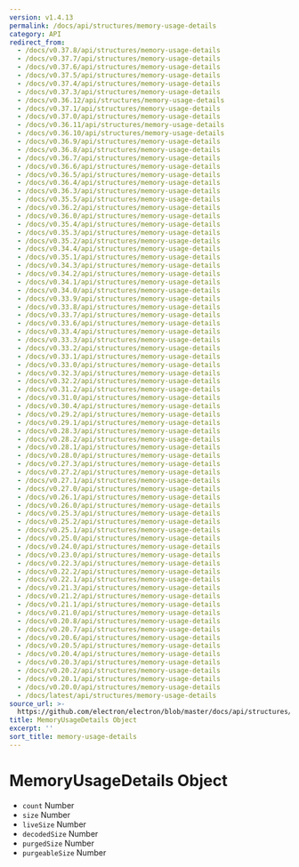 ```yaml
---
version: v1.4.13
permalink: /docs/api/structures/memory-usage-details
category: API
redirect_from:
  - /docs/v0.37.8/api/structures/memory-usage-details
  - /docs/v0.37.7/api/structures/memory-usage-details
  - /docs/v0.37.6/api/structures/memory-usage-details
  - /docs/v0.37.5/api/structures/memory-usage-details
  - /docs/v0.37.4/api/structures/memory-usage-details
  - /docs/v0.37.3/api/structures/memory-usage-details
  - /docs/v0.36.12/api/structures/memory-usage-details
  - /docs/v0.37.1/api/structures/memory-usage-details
  - /docs/v0.37.0/api/structures/memory-usage-details
  - /docs/v0.36.11/api/structures/memory-usage-details
  - /docs/v0.36.10/api/structures/memory-usage-details
  - /docs/v0.36.9/api/structures/memory-usage-details
  - /docs/v0.36.8/api/structures/memory-usage-details
  - /docs/v0.36.7/api/structures/memory-usage-details
  - /docs/v0.36.6/api/structures/memory-usage-details
  - /docs/v0.36.5/api/structures/memory-usage-details
  - /docs/v0.36.4/api/structures/memory-usage-details
  - /docs/v0.36.3/api/structures/memory-usage-details
  - /docs/v0.35.5/api/structures/memory-usage-details
  - /docs/v0.36.2/api/structures/memory-usage-details
  - /docs/v0.36.0/api/structures/memory-usage-details
  - /docs/v0.35.4/api/structures/memory-usage-details
  - /docs/v0.35.3/api/structures/memory-usage-details
  - /docs/v0.35.2/api/structures/memory-usage-details
  - /docs/v0.34.4/api/structures/memory-usage-details
  - /docs/v0.35.1/api/structures/memory-usage-details
  - /docs/v0.34.3/api/structures/memory-usage-details
  - /docs/v0.34.2/api/structures/memory-usage-details
  - /docs/v0.34.1/api/structures/memory-usage-details
  - /docs/v0.34.0/api/structures/memory-usage-details
  - /docs/v0.33.9/api/structures/memory-usage-details
  - /docs/v0.33.8/api/structures/memory-usage-details
  - /docs/v0.33.7/api/structures/memory-usage-details
  - /docs/v0.33.6/api/structures/memory-usage-details
  - /docs/v0.33.4/api/structures/memory-usage-details
  - /docs/v0.33.3/api/structures/memory-usage-details
  - /docs/v0.33.2/api/structures/memory-usage-details
  - /docs/v0.33.1/api/structures/memory-usage-details
  - /docs/v0.33.0/api/structures/memory-usage-details
  - /docs/v0.32.3/api/structures/memory-usage-details
  - /docs/v0.32.2/api/structures/memory-usage-details
  - /docs/v0.31.2/api/structures/memory-usage-details
  - /docs/v0.31.0/api/structures/memory-usage-details
  - /docs/v0.30.4/api/structures/memory-usage-details
  - /docs/v0.29.2/api/structures/memory-usage-details
  - /docs/v0.29.1/api/structures/memory-usage-details
  - /docs/v0.28.3/api/structures/memory-usage-details
  - /docs/v0.28.2/api/structures/memory-usage-details
  - /docs/v0.28.1/api/structures/memory-usage-details
  - /docs/v0.28.0/api/structures/memory-usage-details
  - /docs/v0.27.3/api/structures/memory-usage-details
  - /docs/v0.27.2/api/structures/memory-usage-details
  - /docs/v0.27.1/api/structures/memory-usage-details
  - /docs/v0.27.0/api/structures/memory-usage-details
  - /docs/v0.26.1/api/structures/memory-usage-details
  - /docs/v0.26.0/api/structures/memory-usage-details
  - /docs/v0.25.3/api/structures/memory-usage-details
  - /docs/v0.25.2/api/structures/memory-usage-details
  - /docs/v0.25.1/api/structures/memory-usage-details
  - /docs/v0.25.0/api/structures/memory-usage-details
  - /docs/v0.24.0/api/structures/memory-usage-details
  - /docs/v0.23.0/api/structures/memory-usage-details
  - /docs/v0.22.3/api/structures/memory-usage-details
  - /docs/v0.22.2/api/structures/memory-usage-details
  - /docs/v0.22.1/api/structures/memory-usage-details
  - /docs/v0.21.3/api/structures/memory-usage-details
  - /docs/v0.21.2/api/structures/memory-usage-details
  - /docs/v0.21.1/api/structures/memory-usage-details
  - /docs/v0.21.0/api/structures/memory-usage-details
  - /docs/v0.20.8/api/structures/memory-usage-details
  - /docs/v0.20.7/api/structures/memory-usage-details
  - /docs/v0.20.6/api/structures/memory-usage-details
  - /docs/v0.20.5/api/structures/memory-usage-details
  - /docs/v0.20.4/api/structures/memory-usage-details
  - /docs/v0.20.3/api/structures/memory-usage-details
  - /docs/v0.20.2/api/structures/memory-usage-details
  - /docs/v0.20.1/api/structures/memory-usage-details
  - /docs/v0.20.0/api/structures/memory-usage-details
  - /docs/latest/api/structures/memory-usage-details
source_url: >-
  https://github.com/electron/electron/blob/master/docs/api/structures/memory-usage-details.md
title: MemoryUsageDetails Object
excerpt: ''
sort_title: memory-usage-details
---
```

# MemoryUsageDetails Object

*   `count` Number
*   `size` Number
*   `liveSize` Number
*   `decodedSize` Number
*   `purgedSize` Number
*   `purgeableSize` Number
